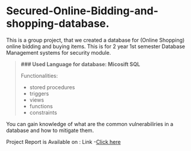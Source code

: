 # Secured-Online-Bidding-and-shopping-database.

  This is a group project, that we created a database for (Online Shopping) online bidding and buying items. This is for 2 year 1st semester Database Management systems for security module.

> **### Used Language for database: Micosift SQL**
> 
> Functionalities: 
  > - stored procedures
  > - triggers
  > - views
  > - functions
  > - constraints
> 
You can gain knowledge of what are the common vulnerabiliries in a database and how to mitigate them.

Project Report is Available on : Link -[Click here](https://drive.google.com/file/d/1D3kIrK5UaqWyLxQYQXQfneRAvpTgJaaa/view?usp=sharing)

